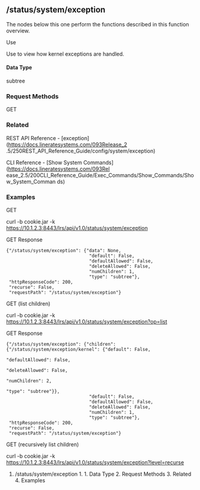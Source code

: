 ## /status/system/exception

The nodes below this one perform the functions described in this function
overview.

Use

Use to view how kernel exceptions are handled.

#### Data Type

subtree

### Request Methods

GET

### Related

REST API Reference - [exception](https://docs.lineratesystems.com/093Release_2
.5/250REST_API_Reference_Guide/config/system/exception)

CLI Reference - [Show System Commands](https://docs.lineratesystems.com/093Rel
ease_2.5/200CLI_Reference_Guide/Exec_Commands/Show_Commands/Show_System_Comman
ds)

### Examples

GET

curl -b cookie.jar -k
https://10.1.2.3:8443/lrs/api/v1.0/status/system/exception

GET Response

    
    
    {"/status/system/exception": {"data": None,
                                   "default": False,
                                   "defaultAllowed": False,
                                   "deleteAllowed": False,
                                   "numChildren": 1,
                                   "type": "subtree"},
     "httpResponseCode": 200,
     "recurse": False,
     "requestPath": "/status/system/exception"}
    

GET (list children)

curl -b cookie.jar -k
https://10.1.2.3:8443/lrs/api/v1.0/status/system/exception?op=list

GET Response

    
    
    {"/status/system/exception": {"children": {"/status/system/exception/kernel": {"default": False,
                                                                                      "defaultAllowed": False,
                                                                                      "deleteAllowed": False,
                                                                                      "numChildren": 2,
                                                                                      "type": "subtree"}},
                                   "default": False,
                                   "defaultAllowed": False,
                                   "deleteAllowed": False,
                                   "numChildren": 1,
                                   "type": "subtree"},
     "httpResponseCode": 200,
     "recurse": False,
     "requestPath": "/status/system/exception"}
    

GET (recursively list children)

curl -b cookie.jar -k
https://10.1.2.3:8443/lrs/api/v1.0/status/system/exception?level=recurse

  1. /status/system/exception
    1.       1. Data Type
    2. Request Methods
    3. Related
    4. Examples

